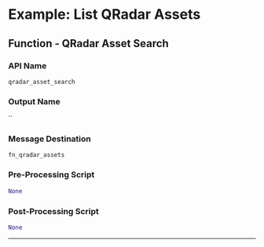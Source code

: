 <!--
    DO NOT MANUALLY EDIT THIS FILE
    THIS FILE IS AUTOMATICALLY GENERATED WITH resilient-circuits codegen
-->

# Example: List QRadar Assets

## Function - QRadar Asset Search

### API Name
`qradar_asset_search`

### Output Name
``

### Message Destination
`fn_qradar_assets`

### Pre-Processing Script
```python
None
```

### Post-Processing Script
```python
None
```

---

